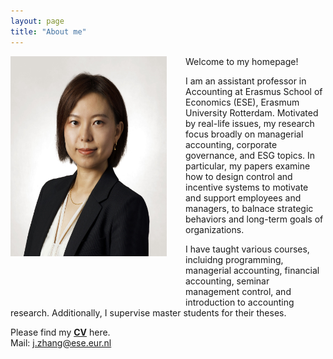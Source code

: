 ```yaml
---
layout: page
title: "About me"
---
```


<img style="border: 0px ; width: 250px; height: 320px; float: left; padding:0px 30px 80px 0px" src="/images/photo_J.Zhang.jpeg" alt="hi" class="inline-block">
Welcome to my homepage!

I am an assistant professor in Accounting at Erasmus School of Economics (ESE), Erasmum University Rotterdam. Motivated by real-life issues, my research focus broadly on managerial accounting, corporate governance, and ESG topics. In particular, my papers examine how to design control and incentive systems to motivate and support employees and managers, to balnace strategic behaviors and long-term goals of organizations. 

I have taught various courses, incluidng programming, managerial accounting, financial accounting, seminar management control, and introduction to accounting research. Additionally, I supervise master students for their theses. 

Please find my <a href="https://www.dropbox.com/scl/fi/1cqxivnjoeqygforqfdgl/CV_Jingwen-Zhang.pdf?rlkey=wps8k0fkg9hbt2sgr6ott1du6&dl=0" target="_blank"><strong>CV</strong></a> here.
<br>
Mail: [j.zhang@ese.eur.nl](mailto:j.zhang@ese.eur.nl)
